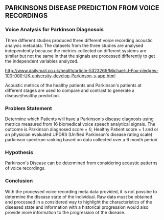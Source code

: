 ## PARKINSONS DISEASE PREDICTION FROM VOICE RECORDINGS
### Voice Analysis for Parkinson Diagnosois
Three different studies produced three different voice recording acoustic analysis metadata. The datasets from the three studies are analysed independently because the metrics collected on different systems are similar but not the same in that the signals are processed differently to get the independent variables analyzed.  

http://www.dailymail.co.uk/health/article-5323269/Michael-J-Fox-pledges-100-000-UK-university-develop-Parkinson-s-app.html

Acoustic metrics of the healthy patients and Parkinson's patients at different stages are used to compare and contrast to generate a disease/healthy prediction. 
### Problem Statement
Determine which Patients will have a Parkinson's disease diagnosis using metrics measured from 16 biomedical voice speech analytical signals. The outcome is Parkinson diagnosed score = 0, Healthy Patient score = 1 and or an physician evaluated UPDRS (Unified Parkinson's disease rating scale) parkinson spectrum ranking based on data collected over a 6 month period.
### Hypothesis
Parkinson's Disease can be determined from considering acoustic patterns of voice recordings. 
### Conclusion
With the processed voice recording meta data provided, it is not possibe to determine the disease state of the individual. Raw data must be obtained and processed in a considered way to highlight the characteristics of the diseased state and information with a historical progression would also provide more information to the progression of the disease.
